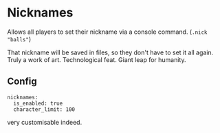 # Nicknames
 Allows all players to set their nickname via a console command. (`.nick "balls"`)

That nickname will be saved in files, so they don't have to set it all again. Truly a work of art. Technological feat. Giant leap for humanity.
## Config
```
nicknames:
  is_enabled: true
  character_limit: 100
```
very customisable indeed.
